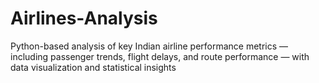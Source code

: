 # Airlines-Analysis
Python-based analysis of key Indian airline performance metrics — including passenger trends, flight delays, and route performance — with data visualization and statistical insights
